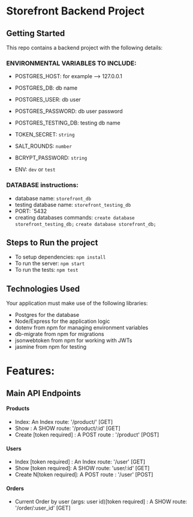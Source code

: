 # Storefront Backend Project

## Getting Started

This repo contains a backend project with the following details:

### ENVIRONMENTAL VARIABLES TO INCLUDE:

- POSTGRES_HOST: for example --> 127.0.0.1
- POSTGRES_DB: db name
- POSTGRES_USER: db user
- POSTGRES_PASSWORD: db user password

- POSTGRES_TESTING_DB: testing db name

- TOKEN_SECRET: `string`

- SALT_ROUNDS: `number`
- BCRYPT_PASSWORD: `string`

- ENV: `dev` or `test`

### DATABASE instructions:

- database name: `storefront_db`
- testing database name: `storefront_testing_db`
- PORT: `5432
- creating databases commands:
  `create database storefront_testing_db;`
  `create database storefront_db;`

## Steps to Run the project


- To setup dependencies: `npm install`
- To run the server: `npm start`
- To run the tests: `npm test`

## Technologies Used

Your application must make use of the following libraries:

- Postgres for the database
- Node/Express for the application logic
- dotenv from npm for managing environment variables
- db-migrate from npm for migrations
- jsonwebtoken from npm for working with JWTs
- jasmine from npm for testing

# Features:

## Main API Endpoints

#### Products

- Index: An Index route: '/product/' [GET]
- Show : A SHOW route: '/product/:id' [GET]
- Create [token required] : A POST route : '/product' [POST]

#### Users

- Index [token required] : An Index route: '/user' [GET]
- Show [token required]: A SHOW route: 'user/:id' [GET]
- Create N[token required]: A POST route : '/user' [POST]

#### Orders

- Current Order by user (args: user id)[token required] : A SHOW route: '/order/:user_id' [GET]
